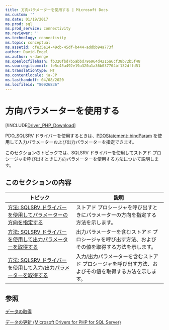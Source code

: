 ```yaml
---
title: 方向パラメーターを使用する | Microsoft Docs
ms.custom: ''
ms.date: 01/19/2017
ms.prod: sql
ms.prod_service: connectivity
ms.reviewer: ''
ms.technology: connectivity
ms.topic: conceptual
ms.assetid: cfe35e14-49cb-45df-b444-addbb94a773f
author: David-Engel
ms.author: v-daenge
ms.openlocfilehash: fb320fbd7b5abbd796964d4215a6cf38b72b5f48
ms.sourcegitcommit: fe5c45a492e19a320a1a36b037704bf132dffd51
ms.translationtype: HT
ms.contentlocale: ja-JP
ms.lasthandoff: 04/08/2020
ms.locfileid: "80926836"
---
```

# <a name="using-directional-parameters"></a>方向パラメーターを使用する
[!INCLUDE[Driver_PHP_Download](../../includes/driver_php_download.md)]

PDO_SQLSRV ドライバーを使用するときは、[PDOStatement::bindParam](../../connect/php/pdostatement-bindparam.md) を使用して入力パラメーターおよび出力パラメーターを指定できます。  
  
このセクションのトピックでは、SQLSRV ドライバーを使用してストアド プロシージャを呼び出すときに方向パラメーターを使用する方法について説明します。  
  
## <a name="in-this-section"></a>このセクションの内容  
  
|トピック|説明|  
|---------|---------------|  
|[方法: SQLSRV ドライバーを使用してパラメーターの方向を指定する](../../connect/php/how-to-specify-parameter-direction-using-the-sqlsrv-driver.md)|ストアド プロシージャを呼び出すときにパラメーターの方向を指定する方法を示します。|  
|[方法: SQLSRV ドライバーを使用して出力パラメーターを取得する](../../connect/php/how-to-retrieve-output-parameters-using-the-sqlsrv-driver.md)|出力パラメーターを含むストアド プロシージャを呼び出す方法、およびその値を取得する方法を示します。|  
|[方法: SQLSRV ドライバーを使用して入力/出力パラメーターを取得する](../../connect/php/how-to-retrieve-input-and-output-parameters-using-the-sqlsrv-driver.md)|入力/出力パラメーターを含むストアド プロシージャを呼び出す方法、およびその値を取得する方法を示します。|  
  
## <a name="see-also"></a>参照  
[データの取得](../../connect/php/retrieving-data.md)  

[データの更新 &#40;Microsoft Drivers for PHP for SQL Server&#41;](../../connect/php/updating-data-microsoft-drivers-for-php-for-sql-server.md)  
  
